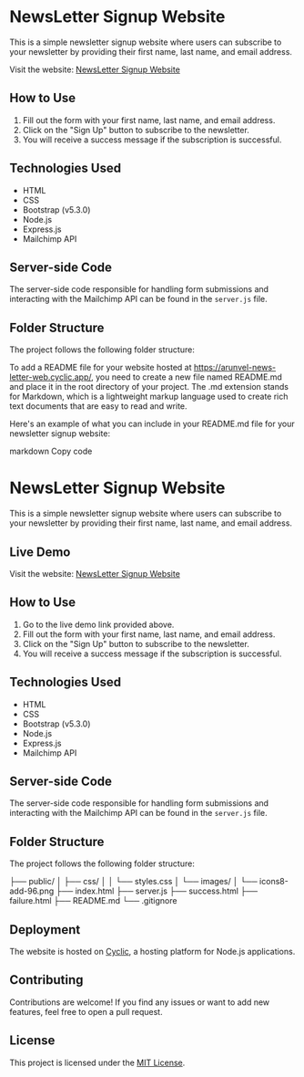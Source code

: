 # NewsLetter Signup Website

This is a simple newsletter signup website where users can subscribe to your newsletter by providing their first name, last name, and email address.

Visit the website: [NewsLetter Signup Website](https://arunvel-news-letter-web.cyclic.app/)


## How to Use


1. Fill out the form with your first name, last name, and email address.
2. Click on the "Sign Up" button to subscribe to the newsletter.
3. You will receive a success message if the subscription is successful.

## Technologies Used

- HTML
- CSS
- Bootstrap (v5.3.0)
- Node.js
- Express.js
- Mailchimp API

## Server-side Code

The server-side code responsible for handling form submissions and interacting with the Mailchimp API can be found in the `server.js` file.

## Folder Structure

The project follows the following folder structure:

To add a README file for your website hosted at https://arunvel-news-letter-web.cyclic.app/, you need to create a new file named README.md and place it in the root directory of your project. The .md extension stands for Markdown, which is a lightweight markup language used to create rich text documents that are easy to read and write.

Here's an example of what you can include in your README.md file for your newsletter signup website:

markdown
Copy code
# NewsLetter Signup Website

This is a simple newsletter signup website where users can subscribe to your newsletter by providing their first name, last name, and email address.

## Live Demo

Visit the website: [NewsLetter Signup Website](https://arunvel-news-letter-web.cyclic.app/)

## How to Use

1. Go to the live demo link provided above.
2. Fill out the form with your first name, last name, and email address.
3. Click on the "Sign Up" button to subscribe to the newsletter.
4. You will receive a success message if the subscription is successful.

## Technologies Used

- HTML
- CSS
- Bootstrap (v5.3.0)
- Node.js
- Express.js
- Mailchimp API

## Server-side Code

The server-side code responsible for handling form submissions and interacting with the Mailchimp API can be found in the `server.js` file.

## Folder Structure

The project follows the following folder structure:

├── public/
│ ├── css/
│ │ └── styles.css
│ └── images/
│ └── icons8-add-96.png
├── index.html
├── server.js
├── success.html
├── failure.html
├── README.md
└── .gitignore


## Deployment

The website is hosted on [Cyclic](https://cyclic.com/), a hosting platform for Node.js applications.

## Contributing

Contributions are welcome! If you find any issues or want to add new features, feel free to open a pull request.

## License

This project is licensed under the [MIT License](LICENSE).

